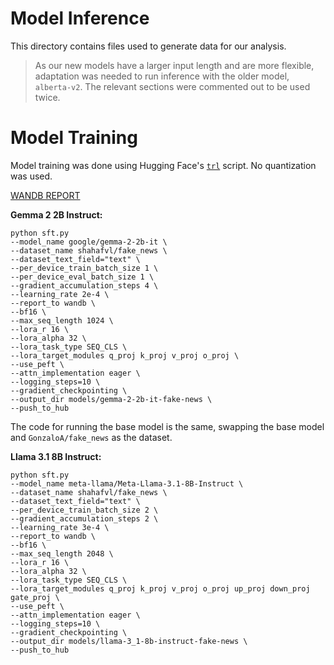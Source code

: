 # Model Inference

This directory contains files used to generate data for our analysis.

> As our new models have a larger input length and are more flexible,
> adaptation was needed to run inference with the older model, `alberta-v2`.
> The relevant sections were commented out to be used twice.

# Model Training

Model training was done using Hugging Face's [`trl`](https://github.com/huggingface/trl) script.
No quantization was used.

[WANDB REPORT](https://api.wandb.ai/links/shahaf-vl/h3tphrgv)

**Gemma 2 2B Instruct:**

```
python sft.py 
--model_name google/gemma-2-2b-it \
--dataset_name shahafvl/fake_news \
--dataset_text_field="text" \
--per_device_train_batch_size 1 \
--per_device_eval_batch_size 1 \
--gradient_accumulation_steps 4 \
--learning_rate 2e-4 \
--report_to wandb \
--bf16 \
--max_seq_length 1024 \
--lora_r 16 \
--lora_alpha 32 \
--lora_task_type SEQ_CLS \
--lora_target_modules q_proj k_proj v_proj o_proj \
--use_peft \
--attn_implementation eager \
--logging_steps=10 \
--gradient_checkpointing \
--output_dir models/gemma-2-2b-it-fake-news \
--push_to_hub
```

The code for running the base model is the same, swapping the base model and `GonzaloA/fake_news` as the dataset.

**Llama 3.1 8B Instruct:**

```
python sft.py
--model_name meta-llama/Meta-Llama-3.1-8B-Instruct \
--dataset_name shahafvl/fake_news \
--dataset_text_field="text" \
--per_device_train_batch_size 2 \ 
--gradient_accumulation_steps 2 \
--learning_rate 3e-4 \
--report_to wandb \
--bf16 \
--max_seq_length 2048 \
--lora_r 16 \
--lora_alpha 32 \
--lora_task_type SEQ_CLS \
--lora_target_modules q_proj k_proj v_proj o_proj up_proj down_proj gate_proj \
--use_peft \
--attn_implementation eager \
--logging_steps=10 \
--gradient_checkpointing \
--output_dir models/llama-3_1-8b-instruct-fake-news \
--push_to_hub
```
